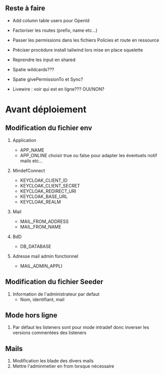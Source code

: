 ## Reste à faire
- Add column table users pour OpenId
   <link href="https://cdnjs.cloudflare.com/ajax/libs/flowbite/1.6.5/flowbite.min.css"  rel="stylesheet" />
    <link href="https://cdn.jsdelivr.net/npm/tw-elements/dist/css/tw-elements.min.css" rel="stylesheet" />

- Factoriser les routes (prefix, name etc...)

- Passer les permissions dans les fichiers Policies et route en ressource

- Préciser procèdure install tailwind lors mise en place squelette

- Reprendre les input en shared

- Spatie wildcards??? 

- Spatie givePermissionTo et Sync?

- Livewire : voir qui est en ligne??? OUI/NON?

# Avant déploiement

## Modification du fichier env

1. Application
    - APP_NAME  
    - APP_ONLINE choisir true ou false pour adapter les éventuels notif mails etc...

2. MindefConnect
    - KEYCLOAK_CLIENT_ID
    - KEYCLOAK_CLIENT_SECRET
    - KEYCLOAK_REDIRECT_URI
    - KEYCLOAK_BASE_URL
    - KEYCLOAK_REALM

3. Mail
    - MAIL_FROM_ADDRESS
    - MAIL_FROM_NAME

4. BdD
    - DB_DATABASE

5. Adresse mail admin fonctionnel
    - MAIL_ADMIN_APPLI

## Modification du fichier Seeder

1. Information de l'administrateur par defaut
    - Nom, identifiant, mail

## Mode hors ligne

1. Par défaut les listeners sont pour mode intradef donc inverser les versions commentées des listeners

## Mails

1. Modification les blade des divers mails
2. Mettre l'adminmetier en from lorsque nécessaire
